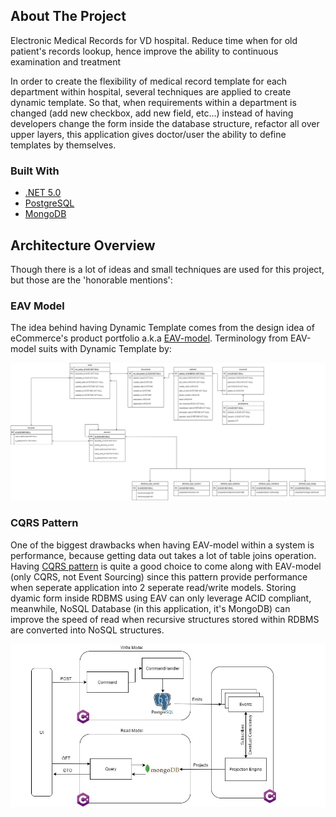 ## About The Project
Electronic Medical Records for VD hospital. Reduce time when for old patient's records lookup, hence improve the ability to continuous examination and treatment 

In order to create the flexibility of medical record template for each department within hospital, several techniques are applied to create dynamic template. So that, when requirements within a department is changed (add new checkbox, add new field, etc...) instead of having developers change the form inside the database structure, refactor all over upper layers, this application gives doctor/user the ability to define templates by themselves.

### Built With
* [.NET 5.0](https://docs.microsoft.com/en-us/aspnet/core/?view=aspnetcore-5.0)
* [PostgreSQL](https://www.postgresql.org/)
* [MongoDB](https://www.mongodb.com/)

## Architecture Overview

Though there is a lot of ideas and small techniques are used for this project, but those are the 'honorable mentions':

### EAV Model

The idea behind having Dynamic Template comes from the design idea of eCommerce's product portfolio a.k.a [EAV-model](https://en.wikipedia.org/wiki/Entity%E2%80%93attribute%E2%80%93value_model). Terminology from EAV-model suits with Dynamic Template by: 

![](documents/architectures/erd.jpg)

### CQRS Pattern

One of the biggest drawbacks when having EAV-model within a system is performance, because getting data out takes a lot of table joins operation. Having [CQRS pattern](https://martinfowler.com/bliki/CQRS.html) is quite a good choice to come along with EAV-model (only CQRS, not Event Sourcing) since this pattern provide performance when seperate application into 2 seperate read/write models. Storing dyamic form inside RDBMS using EAV can only leverage ACID compliant, meanwhile, NoSQL Database (in this application, it's MongoDB) can improve the speed of read when recursive structures stored within RDBMS are converted into NoSQL structures.

![](documents/architectures/cqrs.jpg)


